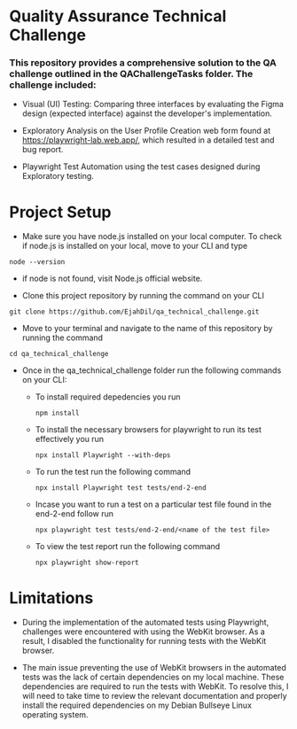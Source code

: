 # Quality Assurance Technical Challenge

### This repository provides a comprehensive solution to the QA challenge outlined in the QAChallengeTasks folder. The challenge included:

- Visual (UI) Testing: Comparing three interfaces by evaluating the Figma design (expected interface) against the developer's implementation.

- Exploratory Analysis on the User Profile Creation web form found at https://playwright-lab.web.app/, which resulted in a detailed test and bug report.

- Playwright Test Automation using the test cases designed during Exploratory testing.








# Project Setup

- Make sure you have node.js installed on your local computer. To check if node.js is installed on your local, move to your CLI and type

`
node --version
`
- if node is not found, visit Node.js official website.

- Clone this project repository by running the command on your CLI

`
git clone https://github.com/EjahDil/qa_technical_challenge.git
`

- Move to your terminal and navigate to the name of this repository by running the command

`
cd qa_technical_challenge
`

- Once in the qa_technical_challenge folder run the following commands on your CLI:

    - To install required depedencies you run

        `
         npm install
        `

    - To install the necessary browsers for playwright to run its test effectively you run

        `
        npx install Playwright --with-deps
        `

    - To run the test run the following command

        `
        npx install Playwright test tests/end-2-end
        `


    - Incase you want to run a test on a particular test file found in the end-2-end follow run
        
        `
        npx playwright test tests/end-2-end/<name of the test file>
        `


    - To view the test report run the following command
        
        `
        npx playwright show-report
        `



# Limitations
- During the implementation of the automated tests using Playwright, challenges were encountered with using the WebKit browser. As a result,  I disabled the functionality for running tests with the WebKit browser.

- The main issue preventing the use of WebKit browsers in the automated tests was the lack of certain dependencies on my local machine. These dependencies are required to run the tests with WebKit. To resolve this, I will need to take time to review the relevant documentation and properly install the required dependencies on my Debian Bullseye Linux operating system.
